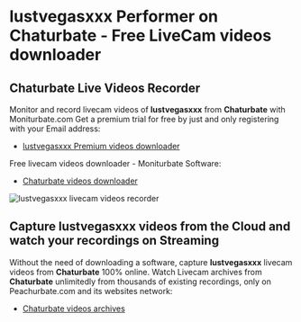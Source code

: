# lustvegasxxx Performer on Chaturbate - Free LiveCam videos downloader

## Chaturbate Live Videos Recorder

Monitor and record livecam videos of **lustvegasxxx** from **Chaturbate** with Moniturbate.com
Get a premium trial for free by just and only registering with your Email address:
* [lustvegasxxx Premium videos downloader](https://moniturbate.com/request-demo-licence-key.html)

Free livecam videos downloader - Moniturbate Software:
* [Chaturbate videos downloader](https://moniturbate.com/moniturbate-download-software.html)

![lustvegasxxx livecam videos recorder](https://peachurnet.com/templates/moniturbate-software.png)


## Capture lustvegasxxx videos from the Cloud and watch your recordings on Streaming

Without the need of downloading a software, capture **lustvegasxxx** livecam videos from **Chaturbate** 100% online.
Watch Livecam archives from **Chaturbate** unlimitedly from thousands of existing recordings, only on Peachurbate.com and its websites network:
* [Chaturbate videos archives](https://peachurnet.com/)